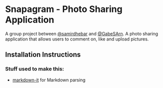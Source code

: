 # Snapagram - Photo Sharing Application
A group project between [@samirdhebar](https://github.com/samirdhebar) and [@GabeSArn](https://github.com/GabeSArn). A photo sharing application that allows users to comment on, like and upload pictures.

## Installation Instructions


### Stuff used to make this:

 * [markdown-it](https://github.com/markdown-it/markdown-it) for Markdown parsing
